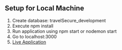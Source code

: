 ## Setup for Local Machine
1. Create database: travelSecure_development
2. Execute npm install
3. Run application using npm start or nodemon start
4. Go to localhost:3000
5. [Live Application](https://dry-woodland-53633.herokuapp.com/)
